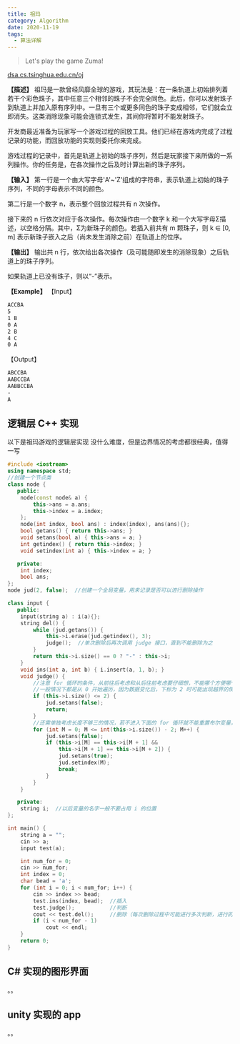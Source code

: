 ```yaml
---
title: 祖玛
category: Algorithm
date: 2020-11-19
tags:
  - 算法详解
---
```


> Let's play the game Zuma!

<!-- more -->
[dsa.cs.tsinghua.edu.cn/oj](https://dsa.cs.tsinghua.edu.cn/oj/problem.shtml?id=1143)

**【描述】**
祖玛是一款曾经风靡全球的游戏，其玩法是：在一条轨道上初始排列着若干个彩色珠子，其中任意三个相邻的珠子不会完全同色。此后，你可以发射珠子到轨道上并加入原有序列中。一旦有三个或更多同色的珠子变成相邻，它们就会立即消失。这类消除现象可能会连锁式发生，其间你将暂时不能发射珠子。

开发商最近准备为玩家写一个游戏过程的回放工具。他们已经在游戏内完成了过程记录的功能，而回放功能的实现则委托你来完成。

游戏过程的记录中，首先是轨道上初始的珠子序列，然后是玩家接下来所做的一系列操作。你的任务是，在各次操作之后及时计算出新的珠子序列。

**【输入】**
第一行是一个由大写字母'A'~'Z'组成的字符串，表示轨道上初始的珠子序列，不同的字母表示不同的颜色。

第二行是一个数字 n，表示整个回放过程共有 n 次操作。

接下来的 n 行依次对应于各次操作。每次操作由一个数字 k 和一个大写字母Σ描述，以空格分隔。其中，Σ为新珠子的颜色。若插入前共有 m 颗珠子，则 k ∈ [0, m] 表示新珠子嵌入之后（尚未发生消除之前）在轨道上的位序。

**【输出】**
输出共 n 行，依次给出各次操作（及可能随即发生的消除现象）之后轨道上的珠子序列。

如果轨道上已没有珠子，则以“-”表示。

**【Example】**
【Input】
```sh
ACCBA
5
1 B
0 A
2 B
4 C
0 A
```
【Output】
```sh
ABCCBA
AABCCBA
AABBCCBA
-
A
```

## 逻辑层 C++ 实现

以下是祖玛游戏的逻辑层实现
没什么难度，但是边界情况的考虑都很经典，值得一写

```cpp
#include <iostream>
using namespace std;
//创建一个节点类
class node {
   public:
    node(const node& a) {
        this->ans = a.ans;
        this->index = a.index;
    };
    node(int index, bool ans) : index(index), ans(ans){};
    bool getans() { return this->ans; }
    void setans(bool a) { this->ans = a; }
    int getindex() { return this->index; }
    void setindex(int a) { this->index = a; }

   private:
    int index;
    bool ans;
};
node jud(2, false);  //创建一个全局变量，用来记录是否可以进行删除操作

class input {
   public:
    input(string a) : i(a){};
    string del() {
        while (jud.getans()) {
            this->i.erase(jud.getindex(), 3);
            judge();  //单次删除后再次调用 judge 接口，直到不能删除为之
        }
        return this->i.size() == 0 ? "-" : this->i;
    }
    void ins(int a, int b) { i.insert(a, 1, b); }
    void judge() {
        //注意 for 循环的条件，从前往后考虑和从后往前考虑要仔细想，不能哪个方便哪个拿来用
        //一般情况下都是从 0 开始遍历，因为数据变化后，下标为 2 时可能出现越界的情况
        if (this->i.size() <= 2) {
            jud.setans(false);
            return;
        }
        //还需单独考虑长度不够三的情况，若不进入下面的 for 循环就不能重置布尔变量，出现死循环的情况
        for (int M = 0; M <= int(this->i.size()) - 2; M++) {
            jud.setans(false);
            if (this->i[M] == this->i[M + 1] &&
                this->i[M + 1] == this->i[M + 2]) {
                jud.setans(true);
                jud.setindex(M);
                break;
            }
        }
    }

   private:
    string i;  //以后变量的名字一般不要占用 i 的位置
};

int main() {
    string a = "";
    cin >> a;
    input test(a);

    int num_for = 0;
    cin >> num_for;
    int index = 0;
    char bead = 'a';
    for (int i = 0; i < num_for; i++) {
        cin >> index >> bead;
        test.ins(index, bead);  //插入
        test.judge();           //判断
        cout << test.del();     //删除（每次删除过程中可能进行多次判断，进行的是，彻底删除）
        if (i < num_for - 1)
            cout << endl;  
    }
    return 0;
}
```
## C# 实现的图形界面
。。
## unity 实现的 app
。。